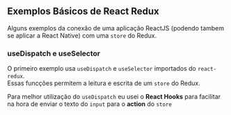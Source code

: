 ## Exemplos Básicos de React Redux

Alguns exemplos da conexão de uma aplicação ReactJS (podendo tambem se aplicar a React Native) com uma `store` do Redux.

### useDispatch e useSelector

O primeiro exemplo usa `useDispatch` e `useSelector` importados do `react-redux`.  
Essas funcções permitem a leitura e escrita de um `store` do Redux.

Para melhor utilização do `useDispatch` eu usei o __React Hooks__ para facilitar na hora de enviar o texto do `input` para o __action__ do `store`